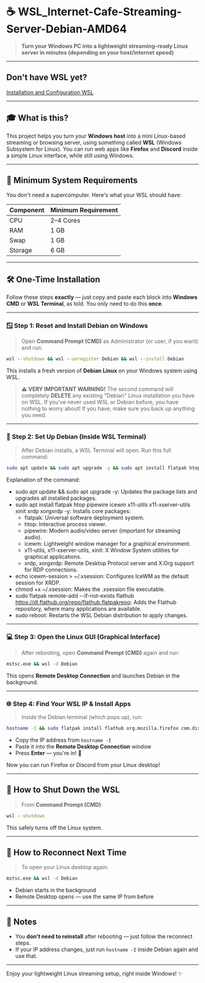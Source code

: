 # ☕ WSL_Internet-Cafe-Streaming-Server-Debian-AMD64

> **Turn your Windows PC into a lightweight streaming-ready Linux server in minutes (depending on your host/internet speed)**

---

## Don't have WSL yet?

[Installation and Configuration WSL](https://github.com/neew1152/Installation-and-Configuration-WSL)

---

## 🎓 What is this?

This project helps you turn your **Windows host** into a mini Linux-based streaming or browsing server, using something called **WSL** (Windows Subsystem for Linux). You can run web apps like **Firefox** and **Discord** inside a simple Linux interface, while still using Windows.

---

## 🧠 Minimum System Requirements

You don't need a supercomputer. Here's what your WSL should have:

| Component | Minimum Requirement |
|-----------|---------------------|
| CPU       | 2–4 Cores           |
| RAM       | 1 GB                |
| Swap      | 1 GB                |
| Storage   | 6 GB                |

---

## 🛠️ One-Time Installation

Follow these steps **exactly** — just copy and paste each block into **Windows CMD** or **WSL Terminal**, as told. You only need to do this **once**.

---

### 🪟 Step 1: Reset and Install Debian on Windows

> Open **Command Prompt (CMD)** as Administrator (or user, if you want) and run:

```cmd
wsl --shutdown && wsl --unregister Debian && wsl --install Debian
```

This installs a fresh version of **Debian Linux** on your Windows system using WSL.

> **⚠️ VERY IMPORTANT WARNING!**
> The second command will completely **DELETE** any existing "Debian" Linux installation you have on WSL. If you've never used WSL or Debian before, you have nothing to worry about! If you have, make sure you back up anything you need.

---

### 🐧 Step 2: Set Up Debian (Inside WSL Terminal)

> After Debian installs, a WSL Terminal will open. Run this full command:

```bash
sudo apt update && sudo apt upgrade -y && sudo apt install flatpak htop pipewire icewm x11-utils x11-xserver-utils xinit xrdp xorgxrdp -y && echo icewm-session > ~/.xsession && chmod +x ~/.xsession && sudo flatpak remote-add --if-not-exists flathub https://dl.flathub.org/repo/flathub.flatpakrepo && sudo reboot
```

Explanation of the command:
*   sudo apt update && sudo apt upgrade -y: Updates the package lists and upgrades all installed packages.
*   sudo apt install flatpak htop pipewire icewm x11-utils x11-xserver-utils xinit xrdp xorgxrdp -y: Installs core packages:
    *   flatpak: Universal software deployment system.
    *   htop: Interactive process viewer.
    *   pipewire: Modern audio/video server (important for streaming audio).
    *   icewm: Lightweight window manager for a graphical environment.
    *   x11-utils, x11-xserver-utils, xinit: X Window System utilities for graphical applications.
    *   xrdp, xorgxrdp: Remote Desktop Protocol server and X.Org support for RDP connections.
*   echo icewm-session > ~/.xsession: Configures IceWM as the default session for XRDP.
*   chmod +x ~/.xsession: Makes the .xsession file executable.
*   sudo flatpak remote-add --if-not-exists flathub https://dl.flathub.org/repo/flathub.flatpakrepo: Adds the Flathub repository, where many applications are available.
*   sudo reboot: Restarts the WSL Debian distribution to apply changes.

---

### 💻 Step 3: Open the Linux GUI (Graphical Interface)

> After rebooting, open **Command Prompt (CMD)** again and run:

```cmd
mstsc.exe && wsl -d Debian
```

This opens **Remote Desktop Connection** and launches Debian in the background.

---

### 🌐 Step 4: Find Your WSL IP & Install Apps

> Inside the Debian terminal (which pops up), run:

```bash
hostname -I && sudo flatpak install flathub org.mozilla.firefox com.discordapp.Discord
```

* Copy the IP address from `hostname -I`
* Paste it into the **Remote Desktop Connection** window
* Press **Enter** — you're in! 🎉

Now you can run Firefox or Discord from your Linux desktop!

---

## 📴 How to Shut Down the WSL

> From **Command Prompt (CMD)**:

```cmd
wsl --shutdown
```

This safely turns off the Linux system.

---

## 🔁 How to Reconnect Next Time

> To open your Linux desktop again:

```cmd
mstsc.exe && wsl -d Debian
```

* Debian starts in the background
* Remote Desktop opens — use the same IP from before

---

## 📌 Notes

* You **don't need to reinstall** after rebooting — just follow the reconnect steps.
* If your IP address changes, just run `hostname -I` inside Debian again and use that.

---

Enjoy your lightweight Linux streaming setup, right inside Windows! ✨
